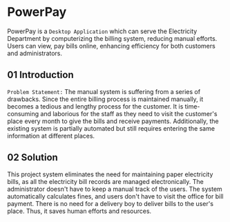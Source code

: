 # PowerPay
PowerPay is a `Desktop Application` which can serve the Electricity Department by computerizing the billing system, reducing manual efforts. Users can view, pay bills online, enhancing efficiency for both customers and administrators.

## 01 Introduction
`Problem Statement:` The manual system is suffering from a series of drawbacks. Since the entire billing process is maintained manually, it becomes a tedious and lengthy process for the customer. It is time-consuming and laborious for the staff as they need to visit the customer's place every month to give the bills and receive payments. Additionally, the existing system is partially automated but still requires entering the same information at different places.

## 02 Solution

This project system eliminates the need for maintaining paper electricity bills, as all the electricity bill records are managed electronically. The administrator doesn't have to keep a manual track of the users. The system automatically calculates fines, and users don't have to visit the office for bill payment. There is no need for a delivery boy to deliver bills to the user's place. Thus, it saves human efforts and resources.
